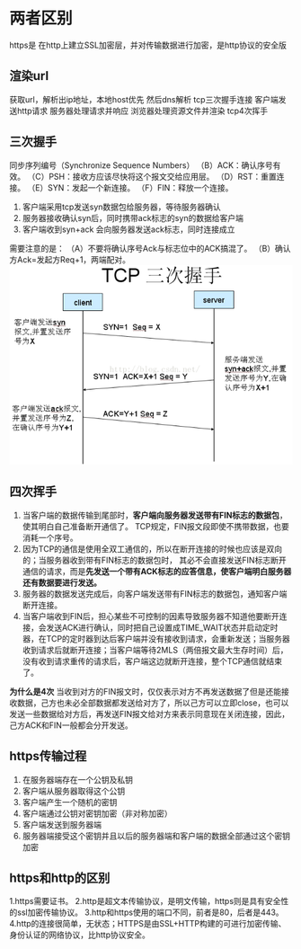 # 两者区别

https是 在http上建立SSL加密层，并对传输数据进行加密，是http协议的安全版

## 渲染url

获取url，解析出ip地址，本地host优先 然后dns解析
tcp三次握手连接
客户端发送http请求
服务器处理请求并响应
浏览器处理资源文件并渲染
tcp4次挥手

## 三次握手

同步序列编号（Synchronize Sequence Numbers）
（B）ACK：确认序号有效。
（C）PSH：接收方应该尽快将这个报文交给应用层。
（D）RST：重置连接。
（E）SYN：发起一个新连接。
（F）FIN：释放一个连接。

1. 客户端采用tcp发送syn数据包给服务器，等待服务器确认
2. 服务器接收确认syn后，同时携带ack标志的syn的数据给客户端
3. 客户端收到syn+ack 会向服务器发送ack标志，同时连接成立

需要注意的是：
（A）不要将确认序号Ack与标志位中的ACK搞混了。
（B）确认方Ack=发起方Req+1，两端配对。
![tcp三次握手](htt-1.png)

## 四次挥手

1. 当客户端的数据传输到尾部时，**客户端向服务器发送带有FIN标志的数据包**，使其明白自己准备断开通信了。 TCP规定，FIN报文段即使不携带数据，也要消耗一个序号。
2. 因为TCP的通信是使用全双工通信的，所以在断开连接的时候也应该是双向的；当服务器收到带有FIN标志的数据包时，
   其必不会直接发送FIN标志断开通信的请求，而是**先发送一个带有ACK标志的应答信息，使客户端明白服务器还有数据要进行发送。**
3. 服务器的数据发送完成后，向客户端发送带有FIN标志的数据包，通知客户端断开连接。
4. 当客户端收到FIN后，担心某些不可控制的因素导致服务器不知道他要断开连接，会发送ACK进行确认，同时把自己设置成TIME_WAIT状态并启动定时器，在TCP的定时器到达后客户端并没有接收到请求，会重新发送；当服务器收到请求后就断开连接；当客户端等待2MLS（两倍报文最大生存时间）后，没有收到请求重传的请求后，客户端这边就断开连接，整个TCP通信就结束了。

**为什么是4次**
当收到对方的FIN报文时，仅仅表示对方不再发送数据了但是还能接收数据，己方也未必全部数据都发送给对方了，所以己方可以立即close，也可以发送一些数据给对方后，再发送FIN报文给对方来表示同意现在关闭连接，因此，己方ACK和FIN一般都会分开发送。

## https传输过程

1. 在服务器端存在一个公钥及私钥
2. 客户端从服务器取得这个公钥
3. 客户端产生一个随机的密钥
4. 客户端通过公钥对密钥加密（非对称加密）
5. 客户端发送到服务器端
6. 服务器端接受这个密钥并且以后的服务器端和客户端的数据全部通过这个密钥加密

## https和http的区别

1.https需要证书。
2.http是超文本传输协议，是明文传输，https则是具有安全性的ssl加密传输协议。
3.http和https使用的端口不同，前者是80，后者是443。
4.http的连接很简单，无状态；HTTPS是由SSL+HTTP构建的可进行加密传输、身份认证的网络协议，比http协议安全。
